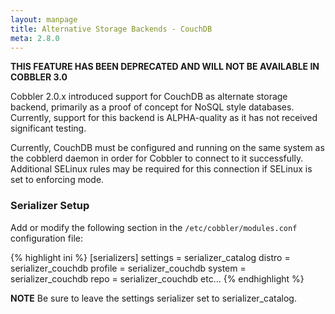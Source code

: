 ```yaml
---
layout: manpage
title: Alternative Storage Backends - CouchDB
meta: 2.8.0
---
```


**THIS FEATURE HAS BEEN DEPRECATED AND WILL NOT BE AVAILABLE IN COBBLER 3.0**

Cobbler 2.0.x introduced support for CouchDB as alternate storage backend, primarily as a proof of concept for NoSQL style databases. Currently, support for this backend is ALPHA-quality as it has not received significant testing.

Currently, CouchDB must be configured and running on the same system as the cobblerd daemon in order for Cobbler to connect to it successfully. Additional SELinux rules may be required for this connection if SELinux is set to enforcing mode.

### Serializer Setup

Add or modify the following section in the `/etc/cobbler/modules.conf` configuration file:

{% highlight ini %}
[serializers]
settings = serializer_catalog
distro = serializer_couchdb
profile = serializer_couchdb
system = serializer_couchdb
repo = serializer_couchdb
etc...
{% endhighlight %}

**NOTE** Be sure to leave the settings serializer set to serializer_catalog.
